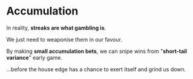 # Accumulation

In reality, **streaks are what gambling is**. 

We just need to weaponise them in our favour.

By making **small accumulation bets**, we can snipe wins from "**short-tail variance**" early game.

...before the house edge has a chance to exert itself and grind us down.

